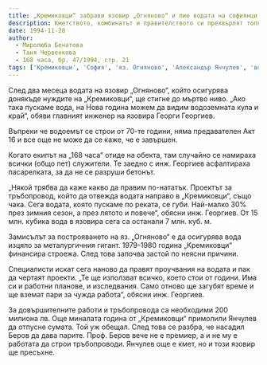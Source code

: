 ```yaml
---
title: „Кремиковци“ забрави язовир „Огняново“ и пие водата на софиянци
description: Кметството, комбинатът и правителството си прехвърлят топката за строеж на тръбопровода
date: 1994-11-28
author:
  - Миролюба Бенатова
  - Таня Червенкова
  - 168 часа, бр. 47/1994, стр. 21
tags: ['Кремиковци', 'София', 'яз. Огняново', 'Александър Янчулев', 'воден режим']
---
```


След два месеца водата на язовир „Огняново“, който осигурява донякъде нуждите на „Кремиковци“, ще стигне до мъртво ниво. „Ако така пускаме вода, на Нова година можем да видим водоземната кула и край“, обяви главният инженер на язовира Георги Георгиев.

Въпреки че водоемът се строи от 70-те години, няма предавателен Акт 16 и все още не може да се каже, че е завършен.

Когато екипът на „168 часа“ отиде на обекта, там случайно се намираха всички (общо пет) служители. Те заедно с инж. Георгиев асфалтираха пасарелката, за да не се разруши бетонът.

„Някой трябва да каже какво да правим по-нататък. Проектът за тръбопровод, който да отвежда водата направо в „Кремиковци“, също чака. Сега водата, която пускаме по реката, се губи. Най-малко 30% през зимния сезон, а през лятото и повече“, обясни инж. Георгиев. От 15 млн. кубика вода в язовира сега са останали 7 млн. куб. м.

Замисълът за построяването на яз. „Огняново“ е да осигурява вода изцяло за металургичния гигант. 1979-1980 година „Кремиковци“ финансира строежа. След това започва застой по неясни причини.

Специалисти искат сега наново да правят проучвания на водата и пак да чертаят проекти. „Те ще използват всичко, което стои от години. Има си и работни планове, и изследвания. Само отново ще загубят време и ще вземат пари за чужда работа“, обясни инж. Георгиев.

За довършителните работи и тръбопровода са необходими 200 милиона лв. Още миналата година от „Кремиковци“ примолили Янчулев да отпусне сумата. Той уж обещал. След това се разбра, че насадил Беров да дава парите. Проф. Беров вече не е премиер, а и не му е работата да строи тръбопроводи. Янчулев още е кмет, но и този язовир ще пресъхне.
